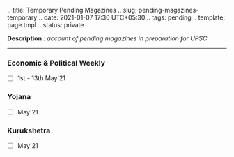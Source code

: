 .. title: Temporary Pending Magazines
.. slug: pending-magazines-temporary
.. date: 2021-01-07 17:30 UTC+05:30
.. tags: pending
.. template: page.tmpl
.. status: private

**Description** : *account of pending magazines in preparation for UPSC*

***
<!-- TEASER_END -->

### Economic & Political Weekly
- [ ] 1st - 13th May'21
### Yojana
- [ ] May'21
### Kurukshetra
- [ ] May'21